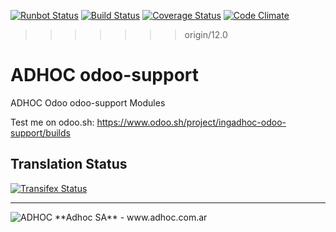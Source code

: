 [![Runbot Status](http://runbot.adhoc.com.ar/runbot/badge/flat/19/12.0.svg)](http://runbot.adhoc.com.ar/runbot/repo/github-com-ingadhoc-odoo-support-19)
[![Build Status](https://travis-ci.org/ingadhoc/odoo-support.svg?branch=12.0)](https://travis-ci.org/ingadhoc/odoo-support)
[![Coverage Status](https://coveralls.io/repos/ingadhoc/odoo-support/badge.png?branch=12.0)](https://coveralls.io/r/ingadhoc/odoo-support?branch=12.0)
[![Code Climate](https://codeclimate.com/github/ingadhoc/odoo-support/badges/gpa.svg)](https://codeclimate.com/github/ingadhoc/odoo-support)
>>>>>>> origin/12.0

# ADHOC odoo-support

ADHOC Odoo odoo-support Modules

Test me on odoo.sh: https://www.odoo.sh/project/ingadhoc-odoo-support/builds

[//]: # (addons)
[//]: # (end addons)

Translation Status
------------------
[![Transifex Status](https://www.transifex.com/projects/p/ingadhoc-odoo-support-12-0/chart/image_png)](https://www.transifex.com/projects/p/ingadhoc-odoo-support-12-0)

----

<img alt="ADHOC" src="http://fotos.subefotos.com/83fed853c1e15a8023b86b2b22d6145bo.png" />
**Adhoc SA** - www.adhoc.com.ar
